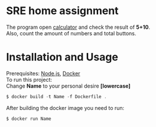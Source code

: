 # SRE home assignment
The program open  [calculator](https://www.google.co.il/search?q=google+calculator) and check the result of __5+10__.\
Also, count the amount of numbers and total buttons.
# Installation and Usage
Prerequisites: [Node.js](https://nodejs.org/en/), [Docker](https://www.docker.com/)\
To run this project:\
Change __Name__ to your personal desire __[lowercase]__
```javascript
$ docker build -t Name -f Dockerfile .
```
After building the docker image you need to run:
```javascript
$ docker run Name
```
